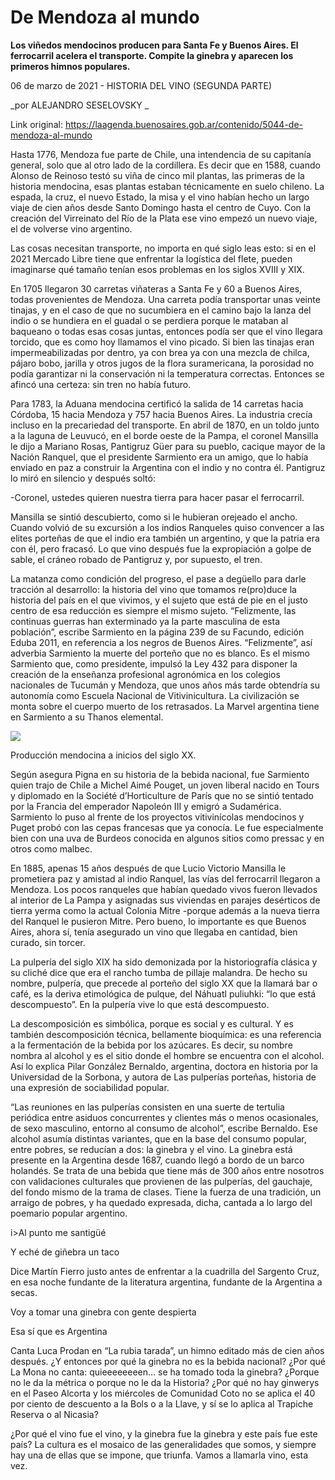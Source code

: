 # De Mendoza al mundo

**Los viñedos mendocinos producen para Santa Fe y Buenos Aires. El ferrocarril acelera el transporte. Compite la ginebra y aparecen los primeros himnos populares.**

06 de marzo de 2021 - HISTORIA DEL VINO (SEGUNDA PARTE)

_por ALEJANDRO SESELOVSKY _

Link original: https://laagenda.buenosaires.gob.ar/contenido/5044-de-mendoza-al-mundo



Hasta 1776, Mendoza fue parte de Chile, una intendencia de su capitanía general, solo que al otro lado de la cordillera. Es decir que en 1588, cuando Alonso de Reinoso testó su viña de cinco mil plantas, las primeras de la historia mendocina, esas plantas estaban técnicamente en suelo chileno. La espada, la cruz, el nuevo Estado, la misa y el vino habían hecho un largo viaje de cien años desde Santo Domingo hasta el centro de Cuyo. Con la creación del Virreinato del Río de la Plata ese vino empezó un nuevo viaje, el de volverse vino argentino.




Las cosas necesitan transporte, no importa en qué siglo leas esto: si en el 2021 Mercado Libre tiene que enfrentar la logística del flete, pueden imaginarse qué tamaño tenían esos problemas en los siglos XVIII y XIX.




En 1705 llegaron 30 carretas viñateras a Santa Fe y 60 a Buenos Aires, todas provenientes de Mendoza. Una carreta podía transportar unas veinte tinajas, y en el caso de que no sucumbiera en el camino bajo la lanza del indio o se hundiera en el guadal o se perdiera porque le mataban al baqueano o todas esas cosas juntas, entonces podía ser que el vino llegara torcido, que es como hoy llamamos el vino picado. Si bien las tinajas eran impermeabilizadas por dentro, ya con brea ya con una mezcla de chilca, pájaro bobo, jarilla y otros jugos de la flora suramericana, la porosidad no podía garantizar ni la conservación ni la temperatura correctas. Entonces se afincó una certeza: sin tren no había futuro.




Para 1783, la Aduana mendocina certificó la salida de 14 carretas hacia Córdoba, 15 hacia Mendoza y 757 hacia Buenos Aires. La industria crecía incluso en la precariedad del transporte. En abril de 1870, en un toldo junto a la laguna de Leuvucó, en el borde oeste de la Pampa, el coronel Mansilla le dijo a Mariano Rosas, Pantigruz Güer para su pueblo, cacique mayor de la Nación Ranquel, que el presidente Sarmiento era un amigo, que lo había enviado en paz a construir la Argentina con el indio y no contra él. Pantigruz lo miró en silencio y después soltó:




-Coronel, ustedes quieren nuestra tierra para hacer pasar el ferrocarril.




Mansilla se sintió descubierto, como si le hubieran orejeado el ancho. Cuando volvió de su excursión a los indios Ranqueles quiso convencer a las elites porteñas de que el indio era también un argentino, y que la patria era con él, pero fracasó. Lo que vino después fue la expropiación a golpe de sable, el cráneo robado de Pantigruz y, por supuesto, el tren.




La matanza como condición del progreso, el pase a degüello para darle tracción al desarrollo: la historia del vino que tomamos re(pro)duce la historia del país en el que vivimos, y el sujeto que está de pie en el justo centro de esa reducción es siempre el mismo sujeto. “Felizmente, las continuas guerras han exterminado ya la parte masculina de esta población”, escribe Sarmiento en la página 239 de su Facundo, edición Eduba 2011, en referencia a los negros de Buenos Aires. “Felizmente”, así adverbia Sarmiento la muerte del porteño que no es blanco. Es el mismo Sarmiento que, como presidente, impulsó la Ley 432 para disponer la creación de la enseñanza profesional agronómica en los colegios nacionales de Tucumán y Mendoza, que unos años más tarde obtendría su autonomía como Escuela Nacional de Vitivinicultura. La civilización se monta sobre el cuerpo muerto de los retrasados. La Marvel argentina tiene en Sarmiento a su Thanos elemental.




![](https://cdn.flowlikemusic.com/files/images/45737/96c826ef-0981-43a3-8673-16f4feaf3c8a.jpeg)




Producción mendocina a inicios del siglo XX.




Según asegura Pigna en su historia de la bebida nacional, fue Sarmiento quien trajo de Chile a Michel Aimé Pouget, un joven liberal nacido en Tours y diplomado en la Société d’Horticulture de París que no se sintió tentado por la Francia del emperador Napoleón III y emigró a Sudamérica. Sarmiento lo puso al frente de los proyectos vitivinícolas mendocinos y Puget probó con las cepas francesas que ya conocía. Le fue especialmente bien con una uva de Burdeos conocida en algunos sitios como pressac y en otros como malbec.




En 1885, apenas 15 años después de que Lucio Victorio Mansilla le prometiera paz y amistad al indio Ranquel, las vías del ferrocarril llegaron a Mendoza. Los pocos ranqueles que habían quedado vivos fueron llevados al interior de La Pampa y asignadas sus viviendas en parajes desérticos de tierra yerma como la actual Colonia Mitre -porque además a la nueva tierra del Ranquel le pusieron Mitre. Pero bueno, lo importante es que Buenos Aires, ahora sí, tenía asegurado un vino que llegaba en cantidad, bien curado, sin torcer.




La pulpería del siglo XIX ha sido demonizada por la historiografía clásica y su cliché dice que era el rancho tumba de pillaje malandra. De hecho su nombre, pulpería, que precede al porteño del siglo XX que la llamará bar o café, es la deriva etimológica de pulque, del Náhuatl puliuhki: “lo que está descompuesto”. En la pulpería vive lo que está descompuesto.




La descomposición es simbólica, porque es social y es cultural. Y es también descomposición técnica, bellamente bioquímica: es una referencia a la fermentación de la bebida por los azúcares. Es decir, su nombre nombra al alcohol y es el sitio donde el hombre se encuentra con el alcohol. Así lo explica Pilar González Bernaldo, argentina, doctora en historia por la Universidad de la Sorbona, y autora de Las pulperías porteñas, historia de una expresión de sociabilidad popular.




“Las reuniones en las pulperías consisten en una suerte de tertulia periódica entre asiduos concurrentes y clientes más o menos ocasionales, de sexo masculino, entorno al consumo de alcohol”, escribe Bernaldo. Ese alcohol asumía distintas variantes, que en la base del consumo popular, entre pobres, se reducían a dos: la ginebra y el vino. La ginebra está presente en la Argentina desde 1687, cuando llegó a bordo de un barco holandés. Se trata de una bebida que tiene más de 300 años entre nosotros con validaciones culturales que provienen de las pulperías, del gauchaje, del fondo mismo de la trama de clases. Tiene la fuerza de una tradición, un arraigo de pobres, y ha quedado expresada, dicha, cantada a lo largo del poemario popular argentino.




i>Al punto me santigüé




Y eché de giñebra un taco




Dice Martín Fierro justo antes de enfrentar a la cuadrilla del Sargento Cruz, en esa noche fundante de la literatura argentina, fundante de la Argentina a secas.




Voy a tomar una ginebra con gente despierta




Esa sí que es Argentina




Canta Luca Prodan en “La rubia tarada”, un himno editado más de cien años después. ¿Y entonces por qué la ginebra no es la bebida nacional? ¿Por qué La Mona no canta: quieeeeeeeen… se ha tomado toda la ginebra? ¿Porque no le da la métrica o porque no le da la Historia? ¿Por qué no hay ginwerys en el Paseo Alcorta y los miércoles de Comunidad Coto no se aplica el 40 por ciento de descuento a la Bols o a la Llave, y sí se lo aplica al Trapiche Reserva o al Nicasia?




¿Por qué el vino fue el vino, y la ginebra fue la ginebra y este país fue este país? La cultura es el mosaico de las generalidades que somos, y siempre hay una de ellas que se impone, que triunfa. Vamos a llamarla vino, esta vez.



